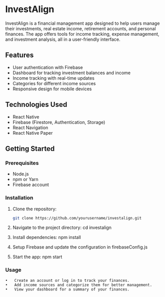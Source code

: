 # InvestAlign

InvestAlign is a financial management app designed to help users manage their investments, real estate income, retirement accounts, and personal finances. The app offers tools for income tracking, expense management, and investment analysis, all in a user-friendly interface.

## Features

- User authentication with Firebase
- Dashboard for tracking investment balances and income
- Income tracking with real-time updates
- Categories for different income sources
- Responsive design for mobile devices

## Technologies Used

- React Native
- Firebase (Firestore, Authentication, Storage)
- React Navigation
- React Native Paper

## Getting Started

### Prerequisites

- Node.js
- npm or Yarn
- Firebase account

### Installation

1. Clone the repository:
   ```bash
   git clone https://github.com/yourusername/investalign.git

2. Navigate to the project directory:
    cd investalign

3. Install dependencies:
    npm install

4. Setup Firebase and update the configuration in firebaseConfig.js

5. Start the app:
    npm start

### Usage
	•	Create an account or log in to track your finances.
	•	Add income sources and categorize them for better management.
	•	View your dashboard for a summary of your finances.